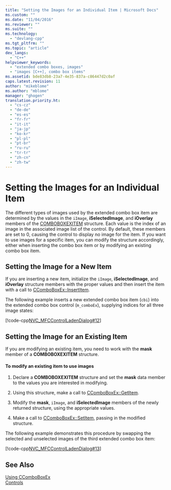 ```yaml
---
title: "Setting the Images for an Individual Item | Microsoft Docs"
ms.custom: ""
ms.date: "11/04/2016"
ms.reviewer: ""
ms.suite: ""
ms.technology: 
  - "devlang-cpp"
ms.tgt_pltfrm: ""
ms.topic: "article"
dev_langs: 
  - "C++"
helpviewer_keywords: 
  - "extended combo boxes, images"
  - "images [C++], combo box items"
ms.assetid: bde83db8-23a7-4e35-837a-c86447d2c0af
caps.latest.revision: 11
author: "mikeblome"
ms.author: "mblome"
manager: "ghogen"
translation.priority.ht: 
  - "cs-cz"
  - "de-de"
  - "es-es"
  - "fr-fr"
  - "it-it"
  - "ja-jp"
  - "ko-kr"
  - "pl-pl"
  - "pt-br"
  - "ru-ru"
  - "tr-tr"
  - "zh-cn"
  - "zh-tw"
---
```

# Setting the Images for an Individual Item
The different types of images used by the extended combo box item are determined by the values in the `iImage`, **iSelectedImage**, and **iOverlay** members of the [COMBOBOXEXITEM](http://msdn.microsoft.com/library/windows/desktop/bb775746) structure. Each value is the index of an image in the associated image list of the control. By default, these members are set to 0, causing the control to display no image for the item. If you want to use images for a specific item, you can modify the structure accordingly, either when inserting the combo box item or by modifying an existing combo box item.  
  
## Setting the Image for a New Item  
 If you are inserting a new item, initialize the `iImage`, **iSelectedImage**, and **iOverlay** structure members with the proper values and then insert the item with a call to [CComboBoxEx::InsertItem](../mfc/reference/ccomboboxex-class.md#ccomboboxex__insertitem).  
  
 The following example inserts a new extended combo box item (`cbi`) into the extended combo box control (`m_comboEx`), supplying indices for all three image states:  
  
 [!code-cpp[NVC_MFCControlLadenDialog#12](../mfc/codesnippet/cpp/setting-the-images-for-an-individual-item_1.cpp)]  
  
## Setting the Image for an Existing Item  
 If you are modifying an existing item, you need to work with the **mask** member of a **COMBOBOXEXITEM** structure.  
  
#### To modify an existing item to use images  
  
1.  Declare a **COMBOBOXEXITEM** structure and set the **mask** data member to the values you are interested in modifying.  
  
2.  Using this structure, make a call to [CComboBoxEx::GetItem](../mfc/reference/ccomboboxex-class.md#ccomboboxex__getitem).  
  
3.  Modify the **mask**, `iImage`, and **iSelectedImage** members of the newly returned structure, using the appropriate values.  
  
4.  Make a call to [CComboBoxEx::SetItem](../mfc/reference/ccomboboxex-class.md#ccomboboxex__setitem), passing in the modified structure.  
  
 The following example demonstrates this procedure by swapping the selected and unselected images of the third extended combo box item:  
  
 [!code-cpp[NVC_MFCControlLadenDialog#13](../mfc/codesnippet/cpp/setting-the-images-for-an-individual-item_2.cpp)]  
  
## See Also  
 [Using CComboBoxEx](../mfc/using-ccomboboxex.md)   
 [Controls](../mfc/controls-mfc.md)

